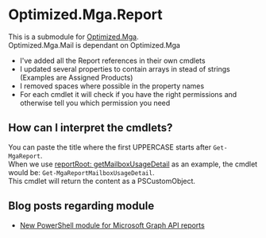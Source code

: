 # Optimized.Mga.Report
This is a submodule for [Optimized.Mga](https://github.com/baswijdenes/Optimized.Mga).  
Optimized.Mga.Mail is dependant on Optimized.Mga

- I've added all the Report references in their own cmdlets 
- I updated several properties to contain arrays in stead of strings (Examples are Assigned Products)
- I removed spaces where possible in the property names
- For each cmdlet it will check if you have the right permissions and otherwise tell you which permission you need

## How can I interpret the cmdlets?
You can paste the title where the first UPPERCASE starts after `Get-MgaReport`.  
When we use [reportRoot: getMailboxUsageDetail](https://docs.microsoft.com/en-us/graph/api/reportroot-getmailboxusagedetail?view=graph-rest-1.0) as an example, the cmdlet would be: `Get-MgaReportMailboxUsageDetail`.  
This cmdlet will return the content as a PSCustomObject.

## Blog posts regarding module
- [New PowerShell module for Microsoft Graph API reports](https://baswijdenes.com/new-powershell-module-for-microsoft-graph-api-reports/)